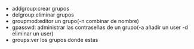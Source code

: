 
- addgroup:crear grupos 
- delgroup:eliminar grupos
- groupmod:editor un grupo(-n combinar de nombre)
- gpasswd: administrar las contraseñas de un grupo(-a añadir un user -d eliminar un user)
- groups:ver los grupos donde estas